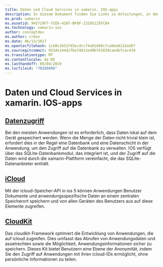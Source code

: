 ```yaml
---
title: Daten und Cloud Services in xamarin. IOS-apps
description: In diesem Dokument finden Sie Links zu Anleitungen, in denen beschrieben wird, wie Sie in einer xamarin. IOS-App mit lokalen Daten, icloud und cloudkit arbeiten.
ms.prod: xamarin
ms.assetid: 945719F7-7CE6-4207-BF0F-23195125FC84
ms.technology: xamarin-ios
author: conceptdev
ms.author: crdun
ms.date: 06/13/2017
ms.openlocfilehash: 1c60c1631fd3ecdccf4a91840cfca9ee6116a367
ms.sourcegitcommit: 933de144d1fbe7d412e49b743839cae4bfcac439
ms.translationtype: MT
ms.contentlocale: de-DE
ms.lasthandoff: 09/04/2019
ms.locfileid: "70289898"
---
```

# <a name="data-and-cloud-services-in-xamarinios-apps"></a>Daten und Cloud Services in xamarin. IOS-apps

## <a name="data-accessiosdata-clouddataindexmd"></a>[Datenzugriff](~/ios/data-cloud/data/index.md)

Bei den meisten Anwendungen ist es erforderlich, dass Daten lokal auf dem Gerät gespeichert werden. Wenn die Menge der Daten nicht trivial klein ist, erfordert dies in der Regel eine Datenbank und eine Datenschicht in der Anwendung, um den Zugriff auf die Datenbank zu verwalten. IOS verfügt über das SQLite-Datenbankmodul, das integriert ist, und der Zugriff auf die Daten wird durch die xamarin-Plattform vereinfacht, die das SQLite-Datenanbieter enthält.

## <a name="icloudiosdata-cloudintroduction-to-icloudmd"></a>[iCloud](~/ios/data-cloud/introduction-to-icloud.md)

Mit der icloud-Speicher-API in ios 5 können Anwendungen Benutzer Dokumente und anwendungsspezifische Daten an einem zentralen Speicherort speichern und von allen Geräten des Benutzers aus auf diese Elemente zugreifen.

## <a name="cloudkitiosdata-cloudintro-to-cloudkitmd"></a>[CloudKit](~/ios/data-cloud/intro-to-cloudkit.md)

Das cloudkit-Framework optimiert die Entwicklung von Anwendungen, die auf icloud zugreifen. Dies umfasst das Abrufen von Anwendungsdaten und assetrechten sowie die Möglichkeit, Anwendungsinformationen sicher zu speichern. Dieses Kit bietet Benutzern eine Ebene der Anonymität, indem Sie den Zugriff auf Anwendungen mit ihren icloud-IDs ermöglicht, ohne persönliche Informationen zu teilen.
